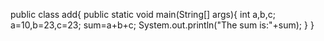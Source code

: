 public class add{
public static void main(String[] args){
int a,b,c;
a=10,b=23,c=23;
sum=a+b+c;
System.out.println("The sum is:"+sum);
}
}
